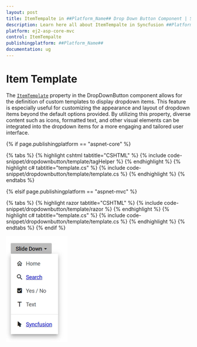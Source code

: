 ```yaml
---
layout: post
title: ItemTempalte in ##Platform_Name## Drop Down Button Component | Syncfusion
description: Learn here all about ItemTempalte in Syncfusion ##Platform_Name## Drop Down Button component of Syncfusion Essential JS 2 and more.
platform: ej2-asp-core-mvc
control: ItemTempalte
publishingplatform: ##Platform_Name##
documentation: ug
---
```


# Item Template

The [`ItemTemplate`](https://help.syncfusion.com/cr/aspnetcore-js2/Syncfusion.EJ2.SplitButtons.DropDownButton.html#Syncfusion_EJ2_SplitButtons_DropDownButton_ItemTemplate) property in the DropDownButton component allows for the definition of custom templates to display dropdown items. This feature is especially useful for customizing the appearance and layout of dropdown items beyond the default options provided. By utilizing this property, diverse content such as icons, formatted text, and other visual elements can be integrated into the dropdown items for a more engaging and tailored user interface.

{% if page.publishingplatform == "aspnet-core" %}

{% tabs %}
{% highlight cshtml tabtitle="CSHTML" %}
{% include code-snippet/dropdownbutton/template/tagHelper %}
{% endhighlight %}
{% highlight c# tabtitle="template.cs" %}
{% include code-snippet/dropdownbutton/template/template.cs %}
{% endhighlight %}
{% endtabs %}

{% elsif page.publishingplatform == "aspnet-mvc" %}

{% tabs %}
{% highlight razor tabtitle="CSHTML" %}
{% include code-snippet/dropdownbutton/template/razor %}
{% endhighlight %}
{% highlight c# tabtitle="template.cs" %}
{% include code-snippet/dropdownbutton/template/template.cs %}
{% endhighlight %}
{% endtabs %}
{% endif %}

![Drop Down Button template](images/drop-down-menu-template.png)